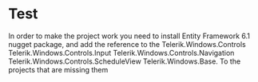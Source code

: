 Test
====
In order to make the project work you need to install Entity Framework 6.1 nugget package, and add the reference to the 
Telerik.Windows.Controls
Telerik.Windows.Controls.Input
Telerik.Windows.Controls.Navigation
Telerik.Windows.Controls.ScheduleView
Telerik.Windows.Base.
To the projects that are missing them 
